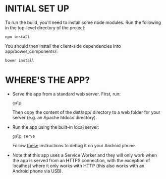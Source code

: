 # INITIAL SET UP

To run the build, you'll need to install some node modules.
Run the following in the top-level directory of the project:

    npm install

You should then install the client-side dependencies into app/bower_components/:

    bower install

# WHERE'S THE APP?

*   Serve the app from a standard web server. First, run:

        gulp

    Then copy the content of the dist/app/ directory to a web folder
    for your server (e.g. an Apache htdocs directory).

*   Run the app using the built-in local server:

        gulp serve

    Follow
    [these](https://developer.chrome.com/devtools/docs/remote-debugging)
    instructions to debug it on your Android phone.

*   Note that this app uses a Service Worker and they will only work
    when the app is served from an HTTPS connection, with the exception
    of localhost where it only works with HTTP (this also works with an
    Android phone via USB).
